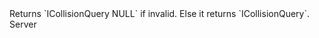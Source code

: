 <function name="__tostring" parent="ICollisionQuery" type="classfunc">
	<description>
		Returns `ICollisionQuery NULL` if invalid.
		Else it returns `ICollisionQuery`.
	</description>
	<realm>Server</realm>
	<args>
	</args>
	<rets>
	</rets>
</function>